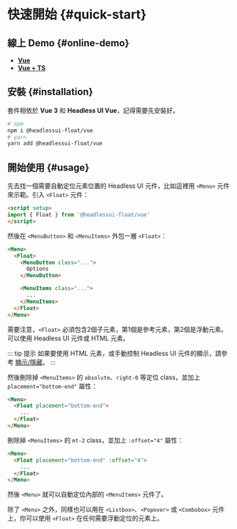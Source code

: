 # 快速開始 {#quick-start}

## 線上 Demo {#online-demo}

* [**Vue**](https://stackblitz.com/github/ycs77/headlessui-float/tree/main/examples/example-vue?file=src%2FApp.vue)
* [**Vue + TS**](https://stackblitz.com/github/ycs77/headlessui-float/tree/main/examples/example-vue-ts?file=src%2FApp.vue)

## 安裝 {#installation}

套件相依於 **Vue 3** 和 **Headless UI Vue**，記得需要先安裝好。

```bash
# npm
npm i @headlessui-float/vue
# yarn
yarn add @headlessui-float/vue
```

## 開始使用 {#usage}

先去找一個需要自動定位元素位置的 Headless UI 元件，比如這裡用 `<Menu>` 元件來示範。引入 `<Float>` 元件：

```html
<script setup>
import { Float } from '@headlessui-float/vue'
</script>
```

然後在 `<MenuButton>` 和 `<MenuItems>` 外包一層 `<Float>`：

```html {2,10}
<Menu>
  <Float>
    <MenuButton class="...">
      Options
    </MenuButton>

    <MenuItems class="...">
      ...
    </MenuItems>
  </Float>
</Menu>
```

需要注意，`<Float>` 必須包含2個子元素，第1個是參考元素，第2個是浮動元素。可以使用 Headless UI 元件或 HTML 元素。

::: tip 提示
如果要使用 HTML 元素，或手動控制 Headless UI 元件的顯示，請參考 [顯示/隱藏](other-options.md#show-hide)。
:::

然後刪除掉 `<MenuItems>` 的 `absolute`、`right-0` 等定位 class，並加上 `placement="bottom-end"` 屬性：

```html
<Menu>
  <Float placement="bottom-end">
    ...
  </Float>
</Menu>
```

刪除掉 `<MenuItems>` 的 `mt-2` class，並加上 `:offset="4"` 屬性：

```html
<Menu>
  <Float placement="bottom-end" :offset="4">
    ...
  </Float>
</Menu>
```

然後 `<Menu>` 就可以自動定位內部的 `<MenuItems>` 元件了。

除了 `<Menu>` 之外，同樣也可以用在 `<Listbox>`、`<Popover>` 或 `<Combobox>` 元件上，你可以使用 `<Float>` 在任何需要浮動定位的元素上。
